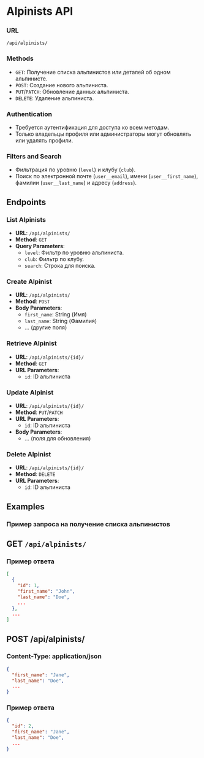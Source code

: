 # Alpinists API

### URL

`/api/alpinists/`

### Methods

- `GET`: Получение списка альпинистов или деталей об одном альпинисте.
- `POST`: Создание нового альпиниста.
- `PUT`/`PATCH`: Обновление данных альпиниста.
- `DELETE`: Удаление альпиниста.

### Authentication

- Требуется аутентификация для доступа ко всем методам.
- Только владельцы профиля или администраторы могут обновлять или удалять профили.

### Filters and Search

- Фильтрация по уровню (`level`) и клубу (`club`).
- Поиск по электронной почте (`user__email`), имени (`user__first_name`), фамилии (`user__last_name`) и
  адресу (`address`).

## Endpoints

### List Alpinists

- **URL**: `/api/alpinists/`
- **Method**: `GET`
- **Query Parameters**:
    - `level`: Фильтр по уровню альпиниста.
    - `club`: Фильтр по клубу.
    - `search`: Строка для поиска.

### Create Alpinist

- **URL**: `/api/alpinists/`
- **Method**: `POST`
- **Body Parameters**:
    - `first_name`: String (Имя)
    - `last_name`: String (Фамилия)
    - ... (другие поля)

### Retrieve Alpinist

- **URL**: `/api/alpinists/{id}/`
- **Method**: `GET`
- **URL Parameters**:
    - `id`: ID альпиниста

### Update Alpinist

- **URL**: `/api/alpinists/{id}/`
- **Method**: `PUT`/`PATCH`
- **URL Parameters**:
    - `id`: ID альпиниста
- **Body Parameters**:
    - ... (поля для обновления)

### Delete Alpinist

- **URL**: `/api/alpinists/{id}/`
- **Method**: `DELETE`
- **URL Parameters**:
    - `id`: ID альпиниста

## Examples

### Пример запроса на получение списка альпинистов

## GET `/api/alpinists/`

### Пример ответа

```json
[
  {
    "id": 1,
    "first_name": "John",
    "last_name": "Doe",
    ...
  },
  ...
]
```

## POST /api/alpinists/

### Content-Type: application/json

```json
{
  "first_name": "Jane",
  "last_name": "Doe",
  ...
}
```

### Пример ответа

```json
{
  "id": 2,
  "first_name": "Jane",
  "last_name": "Doe",
  ...
}
```